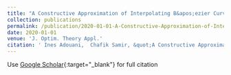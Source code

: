 ```yaml
---
title: "A Constructive Approximation of Interpolating B&apos;ezier Curves on Riemannian Symmetric Spaces"
collection: publications
permalink: /publication/2020-01-01-A-Constructive-Approximation-of-Interpolating-Bezier-Curves-on-Riemannian-Symmetric-Spaces
date: 2020-01-01
venue: 'J. Optim. Theory Appl.'
citation: ' Ines Adouani,  Chafik Samir, &quot;A Constructive Approximation of Interpolating B&amp;apos;ezier Curves on Riemannian Symmetric Spaces.&quot; J. Optim. Theory Appl., 2020.'
---
```

Use [Google Scholar](https://scholar.google.com/scholar?q=A+Constructive+Approximation+of+Interpolating+B&#x27;ezier+Curves+on+Riemannian+Symmetric+Spaces){:target="_blank"} for full citation